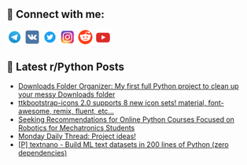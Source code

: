 ## 🔎 Connect with me:
[<img src="https://github.com/bullbesh/bullbesh/blob/main/images/Telegram.png" width="32" height="32" />](https://t.me/bullbesh)
[<img src="https://github.com/bullbesh/bullbesh/blob/main/images/VK.png" width="32" height="32" />](https://vk.com/bullbesh)
[<img src="https://github.com/bullbesh/bullbesh/blob/main/images/Twitter.png" width="32" height="32" />](https://twitter.com/bullbesh1)
[<img src="https://github.com/bullbesh/bullbesh/blob/main/images/Instagram.png" width="32" height="32" />](https://www.instagram.com/bullbesh)
[<img src="https://github.com/bullbesh/bullbesh/blob/main/images/Reddit.png" width="32" height="32" />](https://www.reddit.com/user/bullbesh)
[<img src="https://github.com/bullbesh/bullbesh/blob/main/images/YouTube.png" width="32" height="32" />](https://www.youtube.com/channel/UCtfjRs6uzgq5mfm8S06WTcg)

## 📕 Latest r/Python Posts
<!-- BLOG-POST-LIST:START -->
- [Downloads Folder Organizer: My first full Python project to clean up your messy Downloads folder](https://www.reddit.com/r/Python/comments/1oh6xmz/downloads_folder_organizer_my_first_full_python/)
- [ttkbootstrap-icons 2.0 supports 8 new icon sets! material, font-awesome, remix, fluent, etc...](https://www.reddit.com/r/Python/comments/1oh3x1p/ttkbootstrapicons_20_supports_8_new_icon_sets/)
- [Seeking Recommendations for Online Python Courses Focused on Robotics for Mechatronics Students](https://www.reddit.com/r/Python/comments/1oh2saj/seeking_recommendations_for_online_python_courses/)
- [Monday Daily Thread: Project ideas!](https://www.reddit.com/r/Python/comments/1ogzye9/monday_daily_thread_project_ideas/)
- [[P] textnano - Build ML text datasets in 200 lines of Python &lpar;zero dependencies&rpar;](https://www.reddit.com/r/Python/comments/1ogug1w/p_textnano_build_ml_text_datasets_in_200_lines_of/)
<!-- BLOG-POST-LIST:END -->
